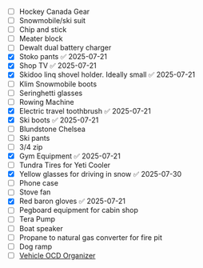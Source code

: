 - [ ] Hockey Canada Gear
- [ ] Snowmobile/ski suit
- [ ] Chip and stick
- [ ] Meater block
- [ ] Dewalt dual battery charger
- [x] Stoko pants ✅ 2025-07-21
- [x] Shop TV ✅ 2025-07-21
- [x] Skidoo linq shovel holder. Ideally small ✅ 2025-07-21
- [ ] Klim Snowmobile boots
- [ ] Seringhetti glasses
- [ ] Rowing Machine
- [x] Electric travel toothbrush ✅ 2025-07-21
- [x] Ski boots ✅ 2025-07-21
- [ ] Blundstone Chelsea
- [ ] Ski pants
- [ ] 3/4 zip
- [x] Gym Equipment ✅ 2025-07-21
- [ ] Tundra Tires for Yeti Cooler
- [x] Yellow glasses for driving in snow ✅ 2025-07-30
- [ ] Phone case
- [ ] Stove fan
- [x] Red baron gloves ✅ 2025-07-21
- [ ] Pegboard equipment for cabin shop
- [ ] Tera Pump
- [ ] Boat speaker
- [ ] Propane to natural gas converter for fire pit
- [ ] Dog ramp
- [ ] [Vehicle OCD Organizer](https://baselayerlabs.com/car-organizers/car-organizer-set-2019-2023-chevy-silverado-gmc-sierra-1500-2500-3500/)